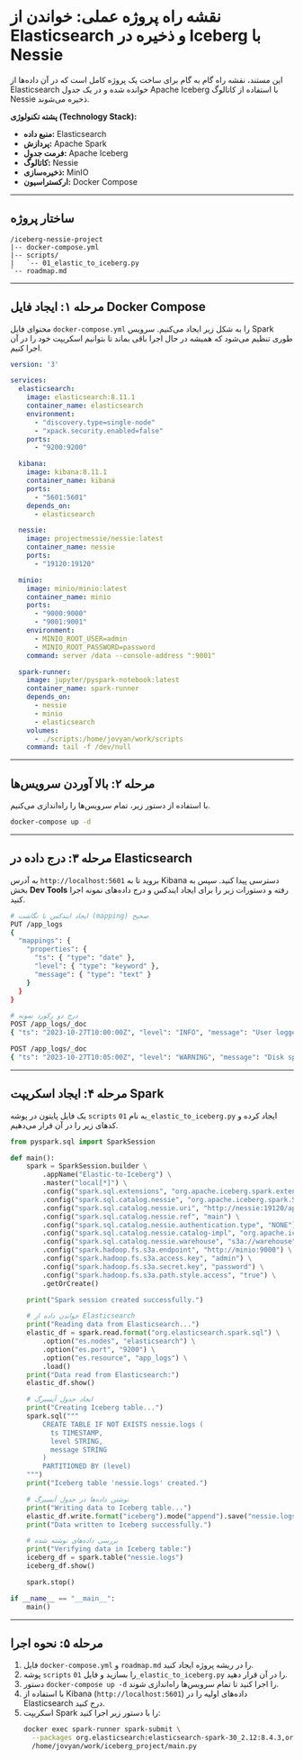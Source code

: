 # نقشه راه پروژه عملی: خواندن از Elasticsearch و ذخیره در Iceberg با Nessie

این مستند، نقشه راه گام به گام برای ساخت یک پروژه کامل است که در آن داده‌ها از Elasticsearch خوانده شده و در یک جدول Apache Iceberg با استفاده از کاتالوگ Nessie ذخیره می‌شوند.

**پشته تکنولوژی (Technology Stack):**

*   **منبع داده:** Elasticsearch
*   **پردازش:** Apache Spark
*   **فرمت جدول:** Apache Iceberg
*   **کاتالوگ:** Nessie
*   **ذخیره‌سازی:** MinIO
*   **ارکستراسیون:** Docker Compose

---

## ساختار پروژه

```
/iceberg-nessie-project
|-- docker-compose.yml
|-- scripts/
|   `-- 01_elastic_to_iceberg.py
`-- roadmap.md
```

---

## مرحله ۱: ایجاد فایل Docker Compose

محتوای فایل `docker-compose.yml` را به شکل زیر ایجاد می‌کنیم. سرویس Spark طوری تنظیم می‌شود که همیشه در حال اجرا باقی بماند تا بتوانیم اسکریپت خود را در آن اجرا کنیم.

```yaml
version: '3'

services:
  elasticsearch:
    image: elasticsearch:8.11.1
    container_name: elasticsearch
    environment:
      - "discovery.type=single-node"
      - "xpack.security.enabled=false"
    ports:
      - "9200:9200"

  kibana:
    image: kibana:8.11.1
    container_name: kibana
    ports:
      - "5601:5601"
    depends_on:
      - elasticsearch

  nessie:
    image: projectnessie/nessie:latest
    container_name: nessie
    ports:
      - "19120:19120"

  minio:
    image: minio/minio:latest
    container_name: minio
    ports:
      - "9000:9000"
      - "9001:9001"
    environment:
      - MINIO_ROOT_USER=admin
      - MINIO_ROOT_PASSWORD=password
    command: server /data --console-address ":9001"

  spark-runner:
    image: jupyter/pyspark-notebook:latest
    container_name: spark-runner
    depends_on:
      - nessie
      - minio
      - elasticsearch
    volumes:
      - ./scripts:/home/jovyan/work/scripts
    command: tail -f /dev/null
```

---

## مرحله ۲: بالا آوردن سرویس‌ها

با استفاده از دستور زیر، تمام سرویس‌ها را راه‌اندازی می‌کنیم.

```bash
docker-compose up -d
```

---

## مرحله ۳: درج داده در Elasticsearch

به آدرس `http://localhost:5601` بروید تا به Kibana دسترسی پیدا کنید. سپس به بخش **Dev Tools** رفته و دستورات زیر را برای ایجاد ایندکس و درج داده‌های نمونه اجرا کنید.

```bash
# ایجاد ایندکس با نگاشت (mapping) صحیح
PUT /app_logs
{
  "mappings": {
    "properties": {
      "ts": { "type": "date" },
      "level": { "type": "keyword" },
      "message": { "type": "text" }
    }
  }
}

# درج دو رکورد نمونه
POST /app_logs/_doc
{ "ts": "2023-10-27T10:00:00Z", "level": "INFO", "message": "User logged in" }

POST /app_logs/_doc
{ "ts": "2023-10-27T10:05:00Z", "level": "WARNING", "message": "Disk space is running low" }
```

---

## مرحله ۴: ایجاد اسکریپت Spark

یک فایل پایتون در پوشه `scripts` به نام `01_elastic_to_iceberg.py` ایجاد کرده و کدهای زیر را در آن قرار می‌دهیم.

```python
from pyspark.sql import SparkSession

def main():
    spark = SparkSession.builder \
        .appName("Elastic-to-Iceberg") \
        .master("local[*]") \
        .config("spark.sql.extensions", "org.apache.iceberg.spark.extensions.IcebergSparkSessionExtensions,org.projectnessie.spark.extensions.NessieSparkSessionExtensions") \
        .config("spark.sql.catalog.nessie", "org.apache.iceberg.spark.SparkCatalog") \
        .config("spark.sql.catalog.nessie.uri", "http://nessie:19120/api/v1") \
        .config("spark.sql.catalog.nessie.ref", "main") \
        .config("spark.sql.catalog.nessie.authentication.type", "NONE") \
        .config("spark.sql.catalog.nessie.catalog-impl", "org.apache.iceberg.nessie.NessieCatalog") \
        .config("spark.sql.catalog.nessie.warehouse", "s3a://warehouse") \
        .config("spark.hadoop.fs.s3a.endpoint", "http://minio:9000") \
        .config("spark.hadoop.fs.s3a.access.key", "admin") \
        .config("spark.hadoop.fs.s3a.secret.key", "password") \
        .config("spark.hadoop.fs.s3a.path.style.access", "true") \
        .getOrCreate()

    print("Spark session created successfully.")

    # خواندن داده از Elasticsearch
    print("Reading data from Elasticsearch...")
    elastic_df = spark.read.format("org.elasticsearch.spark.sql") \
        .option("es.nodes", "elasticsearch") \
        .option("es.port", "9200") \
        .option("es.resource", "app_logs") \
        .load()
    print("Data read from Elasticsearch:")
    elastic_df.show()

    # ایجاد جدول آیسبرگ
    print("Creating Iceberg table...")
    spark.sql("""
        CREATE TABLE IF NOT EXISTS nessie.logs (
          ts TIMESTAMP,
          level STRING,
          message STRING
        )
        PARTITIONED BY (level)
    """)
    print("Iceberg table 'nessie.logs' created.")

    # نوشتن داده‌ها در جدول آیسبرگ
    print("Writing data to Iceberg table...")
    elastic_df.write.format("iceberg").mode("append").save("nessie.logs")
    print("Data written to Iceberg successfully.")

    # بررسی داده‌های نوشته شده
    print("Verifying data in Iceberg table:")
    iceberg_df = spark.table("nessie.logs")
    iceberg_df.show()

    spark.stop()

if __name__ == "__main__":
    main()

```

---

## مرحله ۵: نحوه اجرا

1.  فایل `docker-compose.yml` و `roadmap.md` را در ریشه پروژه ایجاد کنید.
2.  پوشه `scripts` را بسازید و فایل `01_elastic_to_iceberg.py` را در آن قرار دهید.
3.  دستور `docker-compose up -d` را اجرا کنید تا تمام سرویس‌ها راه‌اندازی شوند.
4.  با استفاده از Kibana (`http://localhost:5601`) داده‌های اولیه را در Elasticsearch درج کنید.
5.  اسکریپت Spark را با دستور زیر اجرا کنید:
    ```bash
    docker exec spark-runner spark-submit \
      --packages org.elasticsearch:elasticsearch-spark-30_2.12:8.4.3,org.apache.iceberg:iceberg-spark-runtime-3.5_2.12:1.4.2,org.projectnessie.nessie-integrations:nessie-spark-extensions-3.5_2.12:0.75.0 \
      /home/jovyan/work/iceberg_project/main.py
    ```

```